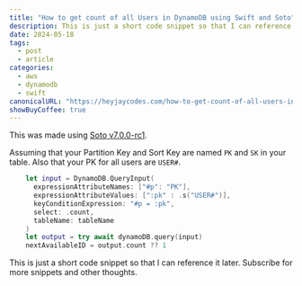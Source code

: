 ```yaml
---
title: "How to get count of all Users in DynamoDB using Swift and Soto"
description: This is just a short code snippet so that I can reference it later. Subscribe for more snippets and other thoughts.
date: 2024-05-18
tags:
  - post
  - article
categories:
  - aws
  - dynamodb
  - swift
canonicalURL: "https://heyjaycodes.com/how-to-get-count-of-all-users-in-dynamodb-using-swift-and-soto"
showBuyCoffee: true
---
```

This was made using [Soto v7.0.0-rc1](https://github.com/soto-project/soto).

Assuming that your Partition Key and Sort Key are named `PK` and `SK` in your table. Also that your PK for all users are `USER#`.

```swift
    let input = DynamoDB.QueryInput(
      expressionAttributeNames: ["#p": "PK"],
      expressionAttributeValues: [":pk" : .s("USER#")],
      keyConditionExpression: "#p = :pk",
      select: .count,
      tableName: tableName
    )
    let output = try await dynamoDB.query(input)
    nextAvailableID = output.count ?? 1
```

This is just a short code snippet so that I can reference it later. Subscribe for more snippets and other thoughts.
